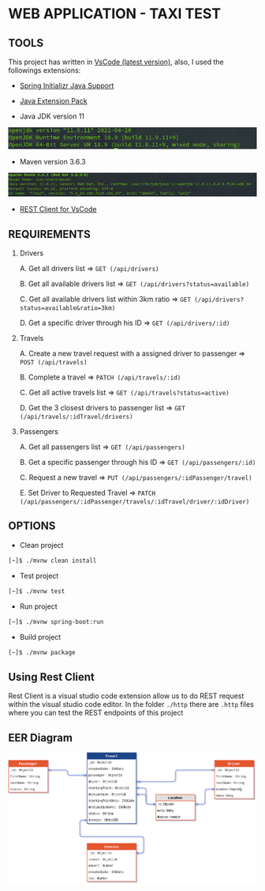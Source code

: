 # WEB APPLICATION - TAXI TEST

## TOOLS

This project has written in [VsCode (latest version)](https://code.visualstudio.com/), also, I used the followings 
extensions:

* [Spring Initializr Java Support](https://marketplace.visualstudio.com/items?itemName=vscjava.vscode-spring-initializr)

* [Java Extension Pack](https://marketplace.visualstudio.com/items?itemName=vscjava.vscode-java-pack)

* Java JDK version 11

![java version](./java-version.png)

* Maven version  3.6.3

![maven version](maven-version.png)

* [REST Client for VsCode](https://marketplace.visualstudio.com/items?itemName=humao.rest-client)

## REQUIREMENTS

1. Drivers

	A. Get all drivers list => `GET (/api/drivers)`

	B. Get all available drivers list => `GET (/api/drivers?status=available)`

	C. Get all available drivers list within 3km ratio => `GET (/api/drivers?status=available&ratio=3km)`

	D. Get a specific driver through his ID => `GET (/api/drivers/:id)`

2. Travels

	A. Create a new travel request with a assigned driver to passenger => `POST (/api/travels)`

	B. Complete a travel => `PATCH (/api/travels/:id)`

	C. Get all active travels list => `GET (/api/travels?status=active)`

	D. Get the 3 closest drivers to passenger list => `GET (/api/travels/:idTravel/drivers)`

3. Passengers

	A. Get all passengers list => `GET (/api/passengers)`

	B. Get a specific passenger through his ID => `GET (/api/passengers/:id)`

	C. Request a new travel => `PUT (/api/passengers/:idPassenger/travel)`

	E. Set Driver to Requested Travel => `PATCH (/api/passengers/:idPassenger/travels/:idTravel/driver/:idDriver)`

## OPTIONS

* Clean project

```bash
[~]$ ./mvnw clean install
```

* Test project

```bash
[~]$ ./mvnw test
```

* Run project

```bash
[~]$ ./mvnw spring-boot:run
```

* Build project

```bash
[~]$ ./mvnw package
```

## Using Rest Client

Rest Client is a visual studio code extension allow us to do REST request within the visual studio code editor. In the folder
`./http` there are `.http` files where you can test the REST endpoints of this project

## EER Diagram

![EER Diagram](./taxiMehsEER.png)
